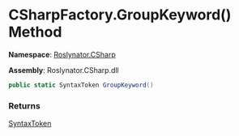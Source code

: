 # CSharpFactory\.GroupKeyword\(\) Method

**Namespace**: [Roslynator.CSharp](../../README.md)

**Assembly**: Roslynator\.CSharp\.dll

```csharp
public static SyntaxToken GroupKeyword()
```

### Returns

[SyntaxToken](https://docs.microsoft.com/en-us/dotnet/api/microsoft.codeanalysis.syntaxtoken)

